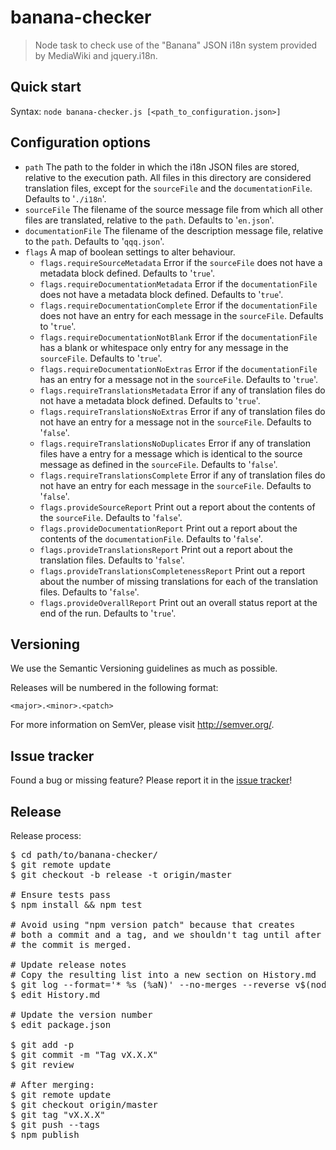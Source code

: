 banana-checker
==============

> Node task to check use of the "Banana" JSON i18n system provided by MediaWiki and jquery.i18n.

Quick start
-----------

Syntax: `node banana-checker.js [<path_to_configuration.json>]`

Configuration options
---------------------

* `path`
The path to the folder in which the i18n JSON files are stored, relative to the execution path. All files in this directory are considered translation files, except for the `sourceFile` and the `documentationFile`. Defaults to '`./i18n`'.
* `sourceFile`
The filename of the source message file from which all other files are translated, relative to the
`path`. Defaults to '`en.json`'.
* `documentationFile`
The filename of the description message file, relative to the `path`. Defaults to '`qqq.json`'.
* `flags`
A map of boolean settings to alter behaviour.
	* `flags.requireSourceMetadata`
	Error if the `sourceFile` does not have a metadata block defined. Defaults to '`true`'.
	* `flags.requireDocumentationMetadata`
	Error if the `documentationFile` does not have a metadata block defined. Defaults to '`true`'.
	* `flags.requireDocumentationComplete`
	Error if the `documentationFile` does not have an entry for each message in the `sourceFile`. Defaults to '`true`'.
	* `flags.requireDocumentationNotBlank`
	Error if the `documentationFile` has a blank or whitespace only entry for any message in the `sourceFile`. Defaults to '`true`'.
	* `flags.requireDocumentationNoExtras`
	Error if the `documentationFile` has an entry for a message not in the `sourceFile`. Defaults to '`true`'.
	* `flags.requireTranslationsMetadata`
	Error if any of translation files do not have a metadata block defined. Defaults to '`true`'.
	* `flags.requireTranslationsNoExtras`
	Error if any of translation files do not have an entry for a message not in the `sourceFile`. Defaults to '`false`'.
	* `flags.requireTranslationsNoDuplicates`
	Error if any of translation files have a entry for a message which is identical to the source message as defined in the `sourceFile`. Defaults to '`false`'.
	* `flags.requireTranslationsComplete`
	Error if any of translation files do not have an entry for each message in the `sourceFile`. Defaults to '`false`'.
	* `flags.provideSourceReport`
	Print out a report about the contents of the `sourceFile`. Defaults to '`false`'.
	* `flags.provideDocumentationReport`
	Print out a report about the contents of the `documentationFile`. Defaults to '`false`'.
	* `flags.provideTranslationsReport`
	Print out a report about the translation files. Defaults to '`false`'.
	* `flags.provideTranslationsCompletenessReport`
	Print out a report about the number of missing translations for each of the translation files. Defaults to '`false`'.
	* `flags.provideOverallReport`
	Print out an overall status report at the end of the run. Defaults to '`true`'.


Versioning
----------

We use the Semantic Versioning guidelines as much as possible.

Releases will be numbered in the following format:

`<major>.<minor>.<patch>`

For more information on SemVer, please visit http://semver.org/.


Issue tracker
-------------

Found a bug or missing feature? Please report it in the [issue tracker](https://github.com/jdforrester/banana-checker)!


Release
----------

Release process:
<pre lang="bash">
$ cd path/to/banana-checker/
$ git remote update
$ git checkout -b release -t origin/master

# Ensure tests pass
$ npm install && npm test

# Avoid using "npm version patch" because that creates
# both a commit and a tag, and we shouldn't tag until after
# the commit is merged.

# Update release notes
# Copy the resulting list into a new section on History.md
$ git log --format='* %s (%aN)' --no-merges --reverse v$(node -e 'console.log(require("./package.json").version);')...HEAD | grep -v "Localisation updates from"
$ edit History.md

# Update the version number
$ edit package.json

$ git add -p
$ git commit -m "Tag vX.X.X"
$ git review

# After merging:
$ git remote update
$ git checkout origin/master
$ git tag "vX.X.X"
$ git push --tags
$ npm publish
</pre>
